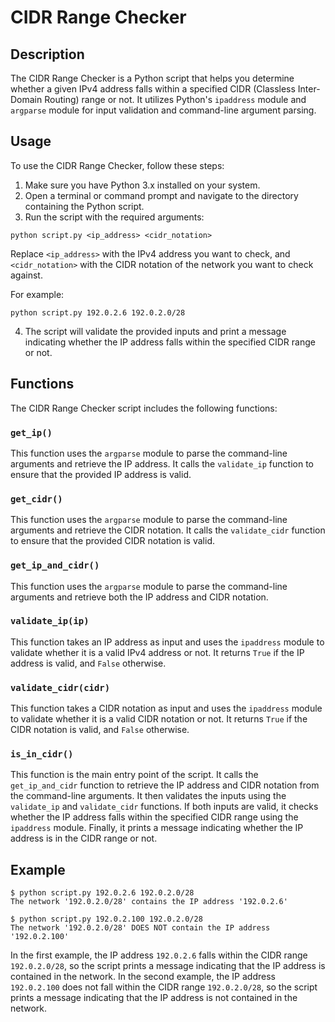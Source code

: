 
# CIDR Range Checker

## Description

The CIDR Range Checker is a Python script that helps you determine whether a given IPv4 address falls within a specified CIDR (Classless Inter-Domain Routing) range or not. It utilizes Python's `ipaddress` module and `argparse` module for input validation and command-line argument parsing.

## Usage

To use the CIDR Range Checker, follow these steps:

1. Make sure you have Python 3.x installed on your system.
2. Open a terminal or command prompt and navigate to the directory containing the Python script.
3. Run the script with the required arguments:

```
python script.py <ip_address> <cidr_notation>
```

Replace `<ip_address>` with the IPv4 address you want to check, and `<cidr_notation>` with the CIDR notation of the network you want to check against.

For example:

```
python script.py 192.0.2.6 192.0.2.0/28
```

4. The script will validate the provided inputs and print a message indicating whether the IP address falls within the specified CIDR range or not.

## Functions

The CIDR Range Checker script includes the following functions:

### `get_ip()`

This function uses the `argparse` module to parse the command-line arguments and retrieve the IP address. It calls the `validate_ip` function to ensure that the provided IP address is valid.

### `get_cidr()`

This function uses the `argparse` module to parse the command-line arguments and retrieve the CIDR notation. It calls the `validate_cidr` function to ensure that the provided CIDR notation is valid.

### `get_ip_and_cidr()`

This function uses the `argparse` module to parse the command-line arguments and retrieve both the IP address and CIDR notation.

### `validate_ip(ip)`

This function takes an IP address as input and uses the `ipaddress` module to validate whether it is a valid IPv4 address or not. It returns `True` if the IP address is valid, and `False` otherwise.

### `validate_cidr(cidr)`

This function takes a CIDR notation as input and uses the `ipaddress` module to validate whether it is a valid CIDR notation or not. It returns `True` if the CIDR notation is valid, and `False` otherwise.

### `is_in_cidr()`

This function is the main entry point of the script. It calls the `get_ip_and_cidr` function to retrieve the IP address and CIDR notation from the command-line arguments. It then validates the inputs using the `validate_ip` and `validate_cidr` functions. If both inputs are valid, it checks whether the IP address falls within the specified CIDR range using the `ipaddress` module. Finally, it prints a message indicating whether the IP address is in the CIDR range or not.

## Example

```
$ python script.py 192.0.2.6 192.0.2.0/28
The network '192.0.2.0/28' contains the IP address '192.0.2.6'

$ python script.py 192.0.2.100 192.0.2.0/28
The network '192.0.2.0/28' DOES NOT contain the IP address '192.0.2.100'
```

In the first example, the IP address `192.0.2.6` falls within the CIDR range `192.0.2.0/28`, so the script prints a message indicating that the IP address is contained in the network. In the second example, the IP address `192.0.2.100` does not fall within the CIDR range `192.0.2.0/28`, so the script prints a message indicating that the IP address is not contained in the network.
